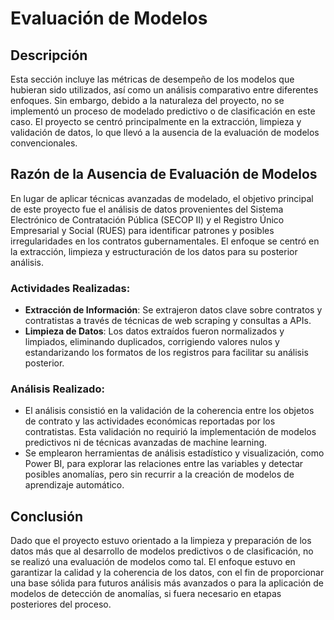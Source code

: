# Evaluación de Modelos

## Descripción
Esta sección incluye las métricas de desempeño de los modelos que hubieran sido utilizados, así como un análisis comparativo entre diferentes enfoques. Sin embargo, debido a la naturaleza del proyecto, no se implementó un proceso de modelado predictivo o de clasificación en este caso. El proyecto se centró principalmente en la extracción, limpieza y validación de datos, lo que llevó a la ausencia de la evaluación de modelos convencionales.

## Razón de la Ausencia de Evaluación de Modelos

En lugar de aplicar técnicas avanzadas de modelado, el objetivo principal de este proyecto fue el análisis de datos provenientes del Sistema Electrónico de Contratación Pública (SECOP II) y el Registro Único Empresarial y Social (RUES) para identificar patrones y posibles irregularidades en los contratos gubernamentales. El enfoque se centró en la extracción, limpieza y estructuración de los datos para su posterior análisis.

### Actividades Realizadas:
- **Extracción de Información**: Se extrajeron datos clave sobre contratos y contratistas a través de técnicas de web scraping y consultas a APIs.
- **Limpieza de Datos**: Los datos extraídos fueron normalizados y limpiados, eliminando duplicados, corrigiendo valores nulos y estandarizando los formatos de los registros para facilitar su análisis posterior.

### Análisis Realizado:
- El análisis consistió en la validación de la coherencia entre los objetos de contrato y las actividades económicas reportadas por los contratistas. Esta validación no requirió la implementación de modelos predictivos ni de técnicas avanzadas de machine learning.
- Se emplearon herramientas de análisis estadístico y visualización, como Power BI, para explorar las relaciones entre las variables y detectar posibles anomalías, pero sin recurrir a la creación de modelos de aprendizaje automático.

## Conclusión

Dado que el proyecto estuvo orientado a la limpieza y preparación de los datos más que al desarrollo de modelos predictivos o de clasificación, no se realizó una evaluación de modelos como tal. El enfoque estuvo en garantizar la calidad y la coherencia de los datos, con el fin de proporcionar una base sólida para futuros análisis más avanzados o para la aplicación de modelos de detección de anomalías, si fuera necesario en etapas posteriores del proceso.

